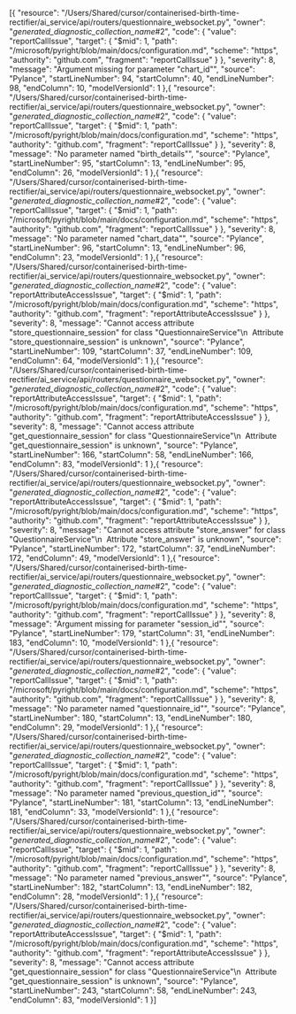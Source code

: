 [{
	"resource": "/Users/Shared/cursor/containerised-birth-time-rectifier/ai_service/api/routers/questionnaire_websocket.py",
	"owner": "_generated_diagnostic_collection_name_#2",
	"code": {
		"value": "reportCallIssue",
		"target": {
			"$mid": 1,
			"path": "/microsoft/pyright/blob/main/docs/configuration.md",
			"scheme": "https",
			"authority": "github.com",
			"fragment": "reportCallIssue"
		}
	},
	"severity": 8,
	"message": "Argument missing for parameter \"chart_id\"",
	"source": "Pylance",
	"startLineNumber": 94,
	"startColumn": 40,
	"endLineNumber": 98,
	"endColumn": 10,
	"modelVersionId": 1
},{
	"resource": "/Users/Shared/cursor/containerised-birth-time-rectifier/ai_service/api/routers/questionnaire_websocket.py",
	"owner": "_generated_diagnostic_collection_name_#2",
	"code": {
		"value": "reportCallIssue",
		"target": {
			"$mid": 1,
			"path": "/microsoft/pyright/blob/main/docs/configuration.md",
			"scheme": "https",
			"authority": "github.com",
			"fragment": "reportCallIssue"
		}
	},
	"severity": 8,
	"message": "No parameter named \"birth_details\"",
	"source": "Pylance",
	"startLineNumber": 95,
	"startColumn": 13,
	"endLineNumber": 95,
	"endColumn": 26,
	"modelVersionId": 1
},{
	"resource": "/Users/Shared/cursor/containerised-birth-time-rectifier/ai_service/api/routers/questionnaire_websocket.py",
	"owner": "_generated_diagnostic_collection_name_#2",
	"code": {
		"value": "reportCallIssue",
		"target": {
			"$mid": 1,
			"path": "/microsoft/pyright/blob/main/docs/configuration.md",
			"scheme": "https",
			"authority": "github.com",
			"fragment": "reportCallIssue"
		}
	},
	"severity": 8,
	"message": "No parameter named \"chart_data\"",
	"source": "Pylance",
	"startLineNumber": 96,
	"startColumn": 13,
	"endLineNumber": 96,
	"endColumn": 23,
	"modelVersionId": 1
},{
	"resource": "/Users/Shared/cursor/containerised-birth-time-rectifier/ai_service/api/routers/questionnaire_websocket.py",
	"owner": "_generated_diagnostic_collection_name_#2",
	"code": {
		"value": "reportAttributeAccessIssue",
		"target": {
			"$mid": 1,
			"path": "/microsoft/pyright/blob/main/docs/configuration.md",
			"scheme": "https",
			"authority": "github.com",
			"fragment": "reportAttributeAccessIssue"
		}
	},
	"severity": 8,
	"message": "Cannot access attribute \"store_questionnaire_session\" for class \"QuestionnaireService\"\n  Attribute \"store_questionnaire_session\" is unknown",
	"source": "Pylance",
	"startLineNumber": 109,
	"startColumn": 37,
	"endLineNumber": 109,
	"endColumn": 64,
	"modelVersionId": 1
},{
	"resource": "/Users/Shared/cursor/containerised-birth-time-rectifier/ai_service/api/routers/questionnaire_websocket.py",
	"owner": "_generated_diagnostic_collection_name_#2",
	"code": {
		"value": "reportAttributeAccessIssue",
		"target": {
			"$mid": 1,
			"path": "/microsoft/pyright/blob/main/docs/configuration.md",
			"scheme": "https",
			"authority": "github.com",
			"fragment": "reportAttributeAccessIssue"
		}
	},
	"severity": 8,
	"message": "Cannot access attribute \"get_questionnaire_session\" for class \"QuestionnaireService\"\n  Attribute \"get_questionnaire_session\" is unknown",
	"source": "Pylance",
	"startLineNumber": 166,
	"startColumn": 58,
	"endLineNumber": 166,
	"endColumn": 83,
	"modelVersionId": 1
},{
	"resource": "/Users/Shared/cursor/containerised-birth-time-rectifier/ai_service/api/routers/questionnaire_websocket.py",
	"owner": "_generated_diagnostic_collection_name_#2",
	"code": {
		"value": "reportAttributeAccessIssue",
		"target": {
			"$mid": 1,
			"path": "/microsoft/pyright/blob/main/docs/configuration.md",
			"scheme": "https",
			"authority": "github.com",
			"fragment": "reportAttributeAccessIssue"
		}
	},
	"severity": 8,
	"message": "Cannot access attribute \"store_answer\" for class \"QuestionnaireService\"\n  Attribute \"store_answer\" is unknown",
	"source": "Pylance",
	"startLineNumber": 172,
	"startColumn": 37,
	"endLineNumber": 172,
	"endColumn": 49,
	"modelVersionId": 1
},{
	"resource": "/Users/Shared/cursor/containerised-birth-time-rectifier/ai_service/api/routers/questionnaire_websocket.py",
	"owner": "_generated_diagnostic_collection_name_#2",
	"code": {
		"value": "reportCallIssue",
		"target": {
			"$mid": 1,
			"path": "/microsoft/pyright/blob/main/docs/configuration.md",
			"scheme": "https",
			"authority": "github.com",
			"fragment": "reportCallIssue"
		}
	},
	"severity": 8,
	"message": "Argument missing for parameter \"session_id\"",
	"source": "Pylance",
	"startLineNumber": 179,
	"startColumn": 31,
	"endLineNumber": 183,
	"endColumn": 10,
	"modelVersionId": 1
},{
	"resource": "/Users/Shared/cursor/containerised-birth-time-rectifier/ai_service/api/routers/questionnaire_websocket.py",
	"owner": "_generated_diagnostic_collection_name_#2",
	"code": {
		"value": "reportCallIssue",
		"target": {
			"$mid": 1,
			"path": "/microsoft/pyright/blob/main/docs/configuration.md",
			"scheme": "https",
			"authority": "github.com",
			"fragment": "reportCallIssue"
		}
	},
	"severity": 8,
	"message": "No parameter named \"questionnaire_id\"",
	"source": "Pylance",
	"startLineNumber": 180,
	"startColumn": 13,
	"endLineNumber": 180,
	"endColumn": 29,
	"modelVersionId": 1
},{
	"resource": "/Users/Shared/cursor/containerised-birth-time-rectifier/ai_service/api/routers/questionnaire_websocket.py",
	"owner": "_generated_diagnostic_collection_name_#2",
	"code": {
		"value": "reportCallIssue",
		"target": {
			"$mid": 1,
			"path": "/microsoft/pyright/blob/main/docs/configuration.md",
			"scheme": "https",
			"authority": "github.com",
			"fragment": "reportCallIssue"
		}
	},
	"severity": 8,
	"message": "No parameter named \"previous_question_id\"",
	"source": "Pylance",
	"startLineNumber": 181,
	"startColumn": 13,
	"endLineNumber": 181,
	"endColumn": 33,
	"modelVersionId": 1
},{
	"resource": "/Users/Shared/cursor/containerised-birth-time-rectifier/ai_service/api/routers/questionnaire_websocket.py",
	"owner": "_generated_diagnostic_collection_name_#2",
	"code": {
		"value": "reportCallIssue",
		"target": {
			"$mid": 1,
			"path": "/microsoft/pyright/blob/main/docs/configuration.md",
			"scheme": "https",
			"authority": "github.com",
			"fragment": "reportCallIssue"
		}
	},
	"severity": 8,
	"message": "No parameter named \"previous_answer\"",
	"source": "Pylance",
	"startLineNumber": 182,
	"startColumn": 13,
	"endLineNumber": 182,
	"endColumn": 28,
	"modelVersionId": 1
},{
	"resource": "/Users/Shared/cursor/containerised-birth-time-rectifier/ai_service/api/routers/questionnaire_websocket.py",
	"owner": "_generated_diagnostic_collection_name_#2",
	"code": {
		"value": "reportAttributeAccessIssue",
		"target": {
			"$mid": 1,
			"path": "/microsoft/pyright/blob/main/docs/configuration.md",
			"scheme": "https",
			"authority": "github.com",
			"fragment": "reportAttributeAccessIssue"
		}
	},
	"severity": 8,
	"message": "Cannot access attribute \"get_questionnaire_session\" for class \"QuestionnaireService\"\n  Attribute \"get_questionnaire_session\" is unknown",
	"source": "Pylance",
	"startLineNumber": 243,
	"startColumn": 58,
	"endLineNumber": 243,
	"endColumn": 83,
	"modelVersionId": 1
}]
